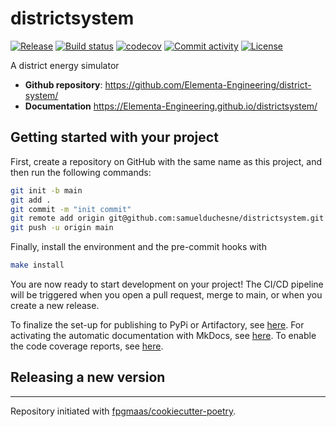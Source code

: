 # districtsystem

[![Release](https://img.shields.io/github/v/release/Elementa-Engineering/district-system)](https://img.shields.io/github/v/release/Elementa-Engineering/district-system)
[![Build status](https://img.shields.io/github/actions/workflow/status/Elementa-Engineering/district-system/main.yml?branch=main)](https://github.com/Elementa-Engineering/district-system/actions/workflows/main.yml?query=branch%3Amain)
[![codecov](https://codecov.io/gh/Elementa-Engineering/district-system/branch/main/graph/badge.svg)](https://codecov.io/gh/Elementa-Engineering/district-system)
[![Commit activity](https://img.shields.io/github/commit-activity/m/Elementa-Engineering/district-system)](https://img.shields.io/github/commit-activity/m/Elementa-Engineering/district-system)
[![License](https://img.shields.io/github/license/Elementa-Engineering/district-system)](https://img.shields.io/github/license/Elementa-Engineering/district-system)

A district energy simulator

- **Github repository**: <https://github.com/Elementa-Engineering/district-system/>
- **Documentation** <https://Elementa-Engineering.github.io/districtsystem/>

## Getting started with your project

First, create a repository on GitHub with the same name as this project, and then run the following commands:

```bash
git init -b main
git add .
git commit -m "init commit"
git remote add origin git@github.com:samuelduchesne/districtsystem.git
git push -u origin main
```

Finally, install the environment and the pre-commit hooks with

```bash
make install
```

You are now ready to start development on your project!
The CI/CD pipeline will be triggered when you open a pull request, merge to main, or when you create a new release.

To finalize the set-up for publishing to PyPi or Artifactory, see [here](https://fpgmaas.github.io/cookiecutter-poetry/features/publishing/#set-up-for-pypi).
For activating the automatic documentation with MkDocs, see [here](https://fpgmaas.github.io/cookiecutter-poetry/features/mkdocs/#enabling-the-documentation-on-github).
To enable the code coverage reports, see [here](https://fpgmaas.github.io/cookiecutter-poetry/features/codecov/).

## Releasing a new version

---

Repository initiated with [fpgmaas/cookiecutter-poetry](https://github.com/fpgmaas/cookiecutter-poetry).
